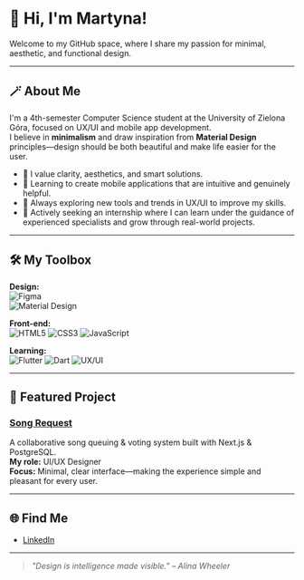 # 👋 Hi, I'm Martyna!

Welcome to my GitHub space, where I share my passion for minimal, aesthetic, and functional design.

---

## 🪄 About Me

I'm a 4th-semester Computer Science student at the University of Zielona Góra, focused on UX/UI and mobile app development.  
I believe in **minimalism** and draw inspiration from **Material Design** principles—design should be both beautiful and make life easier for the user.

- 🎨 I value clarity, aesthetics, and smart solutions.
- 📱 Learning to create mobile applications that are intuitive and genuinely helpful.
- 🧩 Always exploring new tools and trends in UX/UI to improve my skills.
- 🤝 Actively seeking an internship where I can learn under the guidance of experienced specialists and grow through real-world projects.

---

## 🛠️ My Toolbox

**Design:**  
![Figma](https://img.shields.io/badge/Figma-333?style=flat-square&logo=figma&logoColor=white)  
![Material Design](https://img.shields.io/badge/Material%20Design-757575?style=flat-square&logo=materialdesign&logoColor=white)

**Front-end:**  
![HTML5](https://img.shields.io/badge/HTML5-E34F26?style=flat-square&logo=html5&logoColor=white)
![CSS3](https://img.shields.io/badge/CSS3-1572B6?style=flat-square&logo=css3&logoColor=white)
![JavaScript](https://img.shields.io/badge/JavaScript-F7DF1E?style=flat-square&logo=javascript&logoColor=black)

**Learning:**  
![Flutter](https://img.shields.io/badge/Flutter-02569B?style=flat-square&logo=flutter&logoColor=white)
![Dart](https://img.shields.io/badge/Dart-0175C2?style=flat-square&logo=dart&logoColor=white)
![UX/UI](https://img.shields.io/badge/UX%2FUI-000000?style=flat-square&logo=figma&logoColor=white)

---

## 🚀 Featured Project

### [Song Request](https://github.com/Guliveer/song-request)
A collaborative song queuing & voting system built with Next.js & PostgreSQL.  
**My role:** UI/UX Designer  
**Focus:** Minimal, clear interface—making the experience simple and pleasant for every user.

---

## 🌐 Find Me

- [LinkedIn](https://www.linkedin.com/in/martyna-ni%C5%BCy%C5%84ska-14b108357/)

---

> _"Design is intelligence made visible." – Alina Wheeler_
